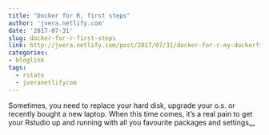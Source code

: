 ```yaml
---
title: "Docker for R, first steps"
author: 'jvera.netlify.com'
date: '2017-07-31'
slug: docker-for-r-first-steps
link: http://jvera.netlify.com/post/2017/07/31/docker-for-r-my-dockerfile/
categories:
- bloglink
tags:
  - rstats
  - jveranetlifycom
---
```


Sometimes, you need to replace your hard disk, upgrade your o.s. or recently bought a new laptop. When this time comes, it’s a real pain to get your Rstudio up and running with all you favourite packages and settings[... <i class="fas fa-external-link-alt"></i>](http://jvera.netlify.com/post/2017/07/31/docker-for-r-my-dockerfile/)

